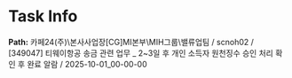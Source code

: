 # Task Info

**Path:** 카페24(주)\본사사업장\[CG]MI본부\MIH그룹\밸류업팀 / scnoh02 / [349047] 티웨이항공 송금 관련 업무 _ 2~3일 후 개인 소득자 원천징수 승인 처리 확인 후 완료 알람 / 2025-10-01_00-00-00

